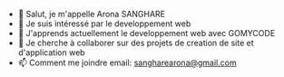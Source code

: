 - 👋 Salut, je m'appelle Arona SANGHARE 
- 👀 Je suis intéressé par le developpement web
- 🌱 J'apprends actuellement le developpement web avec GOMYCODE
- 💞️ Je cherche à collaborer sur des projets de creation de site et d'application web
- 📫 Comment me joindre email: sangharearona@gmail.com

<!---
commi-85/commi-85 est un référentiel ✨ spécial ✨ car son `README.md` (ce fichier) apparaît sur votre profil GitHub.
Vous pouvez cliquer sur le lien Aperçu pour jeter un œil à vos modifications.-->
